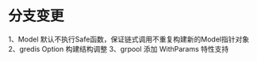 # 分支变更
1、Model 默认不执行Safe函数，保证链式调用不重复构建新的Model指针对象
2、gredis Option 构建结构调整
3、grpool 添加 WithParams 特性支持